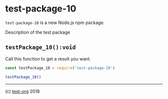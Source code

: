 # test-package-10

`test-package-10` is a new Node.js npm package.

Description of the test package

## `testPackage_10():void`

Call this function to get a result you want.

```js
const testPackage_10 = require('test-package-10')

testPackage_10()
```

---

(c) [test-org][1] 2018

[1]: https://test.io
